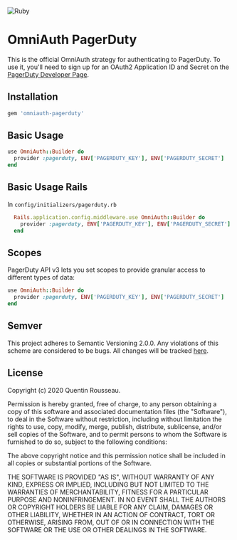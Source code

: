 ![Ruby](https://github.com/kwent/omniauth-pagerduty/workflows/Ruby/badge.svg?branch=master)

# OmniAuth PagerDuty

This is the official OmniAuth strategy for authenticating to PagerDuty. To
use it, you'll need to sign up for an OAuth2 Application ID and Secret
on the [PagerDuty Developer Page](https://developer.pagerduty.com/sign-up/).

## Installation

```ruby
gem 'omniauth-pagerduty'
```

## Basic Usage

```ruby
use OmniAuth::Builder do
  provider :pagerduty, ENV['PAGERDUTY_KEY'], ENV['PAGERDUTY_SECRET']
end
```

## Basic Usage Rails

In `config/initializers/pagerduty.rb`

```ruby
  Rails.application.config.middleware.use OmniAuth::Builder do
    provider :pagerduty, ENV['PAGERDUTY_KEY'], ENV['PAGERDUTY_SECRET']
  end
```

## Scopes

PagerDuty API v3 lets you set scopes to provide granular access to different types of data:

```ruby
use OmniAuth::Builder do
  provider :pagerduty, ENV['PAGERDUTY_KEY'], ENV['PAGERDUTY_SECRET']
end
```

## Semver

This project adheres to Semantic Versioning 2.0.0. Any violations of this scheme are considered to be bugs.
All changes will be tracked [here](https://github.com/kwent/omniauth-pagerduty/releases).

## License

Copyright (c) 2020 Quentin Rousseau.

Permission is hereby granted, free of charge, to any person obtaining a copy of this software and associated documentation files (the "Software"), to deal in the Software without restriction, including without limitation the rights to use, copy, modify, merge, publish, distribute, sublicense, and/or sell copies of the Software, and to permit persons to whom the Software is furnished to do so, subject to the following conditions:

The above copyright notice and this permission notice shall be included in all copies or substantial portions of the Software.

THE SOFTWARE IS PROVIDED "AS IS", WITHOUT WARRANTY OF ANY KIND, EXPRESS OR IMPLIED, INCLUDING BUT NOT LIMITED TO THE WARRANTIES OF MERCHANTABILITY, FITNESS FOR A PARTICULAR PURPOSE AND NONINFRINGEMENT. IN NO EVENT SHALL THE AUTHORS OR COPYRIGHT HOLDERS BE LIABLE FOR ANY CLAIM, DAMAGES OR OTHER LIABILITY, WHETHER IN AN ACTION OF CONTRACT, TORT OR OTHERWISE, ARISING FROM, OUT OF OR IN CONNECTION WITH THE SOFTWARE OR THE USE OR OTHER DEALINGS IN THE SOFTWARE.
